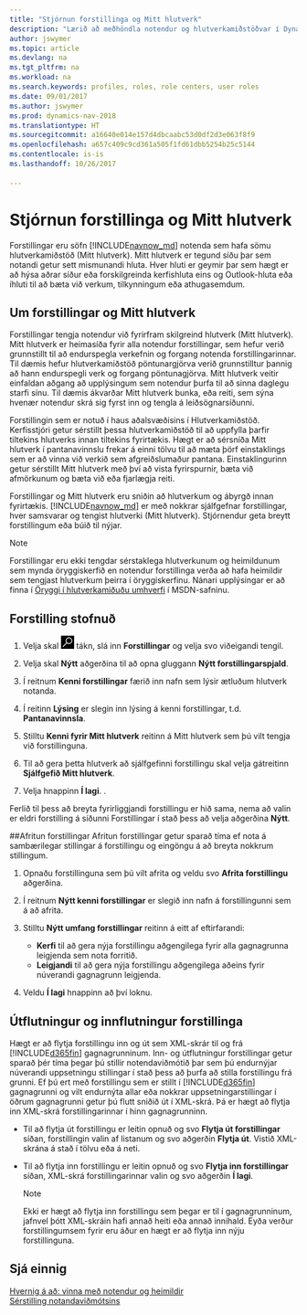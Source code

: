 ```yaml
---
title: "Stjórnun forstillinga og Mitt hlutverk"
description: "Lærið að meðhöndla notendur og hlutverkamiðstöðvar í Dynamics NAV."
author: jswymer
ms.topic: article
ms.devlang: na
ms.tgt_pltfrm: na
ms.workload: na
ms.search.keywords: profiles, roles, role centers, user roles
ms.date: 09/01/2017
ms.author: jswymer
ms.prod: dynamics-nav-2018
ms.translationtype: HT
ms.sourcegitcommit: a16640e014e157d4dbcaabc53d0df2d3e063f8f9
ms.openlocfilehash: a657c409c9cd361a505f1fd61dbb5254b25c5144
ms.contentlocale: is-is
ms.lasthandoff: 10/26/2017

---
```

# <a name="managing-profiles-and-role-centers"></a>Stjórnun forstillinga og Mitt hlutverk
Forstillingar eru söfn [!INCLUDE[navnow_md](includes/navnow_md.md)] notenda sem hafa sömu hlutverkamiðstöð (Mitt hlutverk). Mitt hlutverk er tegund síðu þar sem notandi getur sett mismunandi hluta. Hver hluti er geymir þar sem hægt er að hýsa aðrar síður eða forskilgreinda kerfishluta eins og Outlook-hluta eða íhluti til að bæta við verkum, tilkynningum eða athugasemdum.  

## <a name="about-profiles-and-role-centers"></a>Um forstillingar og Mitt hlutverk
Forstillingar tengja notendur við fyrirfram skilgreind hlutverk (Mitt hlutverk). Mitt hlutverk er heimasíða fyrir alla notendur forstillingar, sem hefur verið grunnstillt til að endurspegla verkefnin og forgang notenda forstillingarinnar. Til dæmis hefur hlutverkamiðstöð pöntunargjörva verið grunnstilltur þannig að hann endurspegli verk og forgang pöntunagjörva. Mitt hlutverk veitir einfaldan aðgang að upplýsingum sem notendur þurfa til að sinna daglegu starfi sínu. Til dæmis ákvarðar Mitt hlutverk bunka, eða reiti, sem sýna hvenær notendur skrá sig fyrst inn og tengla á leiðsögnarsíðunni.

Forstillingin sem er notuð í haus aðalsvæðisins í Hlutverkamiðstöð. Kerfisstjóri getur sérstillt þessa hlutverkamiðstöð til að uppfylla þarfir tiltekins hlutverks innan tiltekins fyrirtækis. Hægt er að sérsníða Mitt hlutverk í pantanavinnslu frekar á einni tölvu til að mæta þörf einstaklings sem er að vinna við verkið sem afgreiðslumaður pantana. Einstaklingurinn getur sérstillt Mitt hlutverk með því að vista fyrirspurnir, bæta við afmörkunum og bæta við eða fjarlægja reiti.

Forstillingar og Mitt hlutverk eru sniðin að hlutverkum og ábyrgð innan fyrirtækis. [!INCLUDE[navnow_md](includes/navnow_md.md)] er með nokkrar sjálfgefnar forstillingar, hver samsvarar og tengist hlutverki (Mitt hlutverk). Stjórnendur geta breytt forstillingum eða búið til nýjar.  

> [!NOTE]  
>  Forstillingar eru ekki tengdar sérstaklega hlutverkunum og heimildunum sem mynda öryggiskerfið en notendur forstillinga verða að hafa heimildir sem tengjast hlutverkum þeirra í öryggiskerfinu. Nánari upplýsingar er að finna í [Öryggi í hlutverkamiðuðu umhverfi](http://go.microsoft.com/fwlink?LinkId=147633) í MSDN-safninu.

## <a name="to-create-a-profile"></a>Forstilling stofnuð
1.  Velja skal ![Leit að síðu eða skýrslu](media/ui-search/search_small.png "Leit að síðu eða skýrslu táknið") tákn, slá inn **Forstillingar** og velja svo viðeigandi tengil.  

2.  Velja skal **Nýtt** aðgerðina til að opna gluggann **Nýtt forstillingarspjald**.  

3.  Í reitnum **Kenni forstillingar** færið inn nafn sem lýsir ætluðum hlutverk notanda.  

4.  Í reitinn **Lýsing** er slegin inn lýsing á kenni forstillingar, t.d. **Pantanavinnsla**.  

5.  Stilltu **Kenni fyrir Mitt hlutverk** reitinn á Mitt hlutverk sem þú vilt tengja við forstillinguna.  

6.  Til að gera þetta hlutverk að sjálfgefinni forstillingu skal velja gátreitinn **Sjálfgefið Mitt hlutverk**.  

7.  Velja hnappinn **Í lagi**. .  

Ferlið til þess að breyta fyrirliggjandi forstillingu er hið sama, nema að valin er eldri forstilling á síðunni Forstillingar í stað þess að velja aðgerðina **Nýtt**.  


##<a name="copying-a-profile"></a>Afritun forstillingar
Afritun forstillingar getur sparað tíma ef nota á sambærilegar stillingar á forstillingu og eingöngu á að breyta nokkrum stillingum.

1.  Opnaðu forstillinguna sem þú vilt afrita og veldu svo **Afrita forstillingu** aðgerðina.

2.  Í reitnum **Nýtt kenni forstillingar** er slegið inn nafn á forstillingunni sem á að afrita.

3.  Stilltu **Nýtt umfang forstillingar** reitinn á eitt af eftirfarandi:

    - **Kerfi** til að gera nýja forstillingu aðgengilega fyrir alla gagnagrunna leigjenda sem nota forritið.
    - **Leigjandi** til að gera nýja forstillingu aðgengilega aðeins fyrir núverandi gagnagrunn leigjenda.
4. Veldu **Í lagi** hnappinn að því loknu.

## <a name="ExportImportProfile"></a>Útflutningur og innflutningur forstillinga

Hægt er að flytja forstillingu inn og út sem XML-skrár til og frá [!INCLUDE[d365fin](includes/d365fin_md.md)] gagnagrunninum. Inn- og útflutningur forstillingar getur sparað þér tíma þegar þú stillir notendaviðmótið þar sem þú endurnýjar núverandi uppsetningu stillingar í stað þess að þurfa að stilla forstillingu frá grunni. Ef þú ert með forstillingu sem er stillt í [!INCLUDE[d365fin](includes/d365fin_md.md)] gagnagrunni og vilt endurnýta allar eða nokkrar uppsetningarstillingar í öðrum gagnagrunni getur þú flutt sniðið út í XML-skrá. Þá er hægt að flytja inn XML-skrá forstillingarinnar í hinn gagnagrunninn.

-   Til að flytja út forstillingu er leitin opnuð og svo **Flytja út forstillingar** síðan, forstillingin valin af listanum og svo aðgerðin **Flytja út**. Vistið XML-skrána á stað í tölvu eða á neti.

-   Til að flytja inn forstillingu er leitin opnuð og svo **Flytja inn forstillingar** síðan, XML-skrá forstillingarinnar valin og svo aðgerðin **Í lagi**.

    > [!NOTE]  
    >  Ekki er hægt að flytja inn forstillingu sem þegar er til í gagnagrunninum, jafnvel þótt XML-skráin hafi annað heiti eða annað innihald. Eyða verður forstillingumsem fyrir eru áður en hægt er að flytja inn nýju forstillinguna.



## <a name="see-also"></a>Sjá einnig  
[Hvernig á að: vinna með notendur og heimildir](ui-how-users-permissions.md)  
[Sérstilling notandaviðmótsins](ui-customizing-overview.md)   
<!--[Security Overview](../Security%20Overview.md)-->

